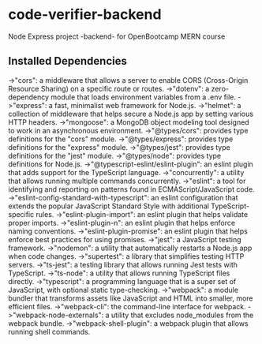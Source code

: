 # code-verifier-backend
Node Express project -backend- for OpenBootcamp MERN course

## Installed Dependencies
->"cors": a middleware that allows a server to enable CORS (Cross-Origin Resource Sharing) on a specific route or routes.
->"dotenv": a zero-dependency module that loads environment variables from a .env file.
->"express": a fast, minimalist web framework for Node.js.
->"helmet": a collection of middleware that helps secure a Node.js app by setting various HTTP headers.
->"mongoose": a MongoDB object modeling tool designed to work in an asynchronous environment.
->"@types/cors": provides type definitions for the "cors" module.
->"@types/express": provides type definitions for the "express" module.
->"@types/jest": provides type definitions for the "jest" module.
->"@types/node": provides type definitions for Node.js.
->"@typescript-eslint/eslint-plugin": an eslint plugin that adds support for the TypeScript language.
->"concurrently": a utility that allows running multiple commands concurrently.
->"eslint": a tool for identifying and reporting on patterns found in ECMAScript/JavaScript code.
->"eslint-config-standard-with-typescript": an eslint configuration that extends the popular JavaScript Standard Style with additional TypeScript-specific rules.
->"eslint-plugin-import": an eslint plugin that helps validate proper imports.
->"eslint-plugin-n": an eslint plugin that helps enforce naming conventions.
->"eslint-plugin-promise": an eslint plugin that helps enforce best practices for using promises.
->"jest": a JavaScript testing framework.
->"nodemon": a utility that automatically restarts a Node.js app when code changes.
->"supertest": a library that simplifies testing HTTP servers.
->"ts-jest": a testing library that allows running Jest tests with TypeScript.
->"ts-node": a utility that allows running TypeScript files directly.
->"typescript": a programming language that is a super set of JavaScript, with optional static type-checking.
->"webpack": a module bundler that transforms assets like JavaScript and HTML into smaller, more efficient files.
->"webpack-cli": the command-line interface for webpack.
->"webpack-node-externals": a utility that excludes node_modules from the webpack bundle.
->"webpack-shell-plugin": a webpack plugin that allows running shell commands.
